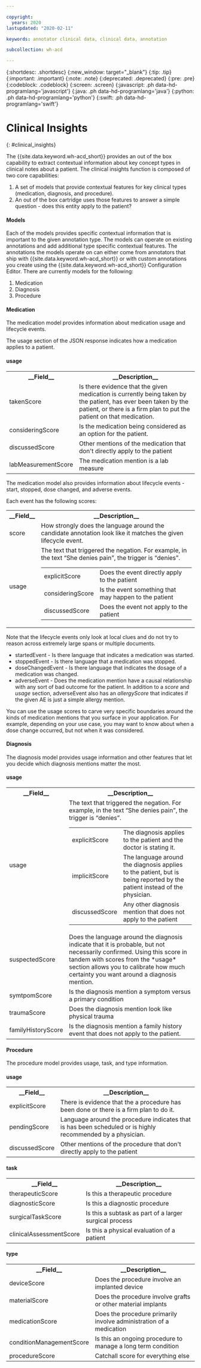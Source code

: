 ```yaml
---

copyright:
  years: 2020
lastupdated: "2020-02-11"

keywords: annotator clinical data, clinical data, annotation

subcollection: wh-acd

---
```


{:shortdesc: .shortdesc}
{:new_window: target="_blank"}
{:tip: .tip}
{:important: .important}
{:note: .note}
{:deprecated: .deprecated}
{:pre: .pre}
{:codeblock: .codeblock}
{:screen: .screen}
{:javascript: .ph data-hd-programlang='javascript'}
{:java: .ph data-hd-programlang='java'}
{:python: .ph data-hd-programlang='python'}
{:swift: .ph data-hd-programlang='swift'}

# Clinical Insights
{: #clinical_insights}

The {{site.data.keyword.wh-acd_short}} provides an out of the box capability to extract contextual information about key concept types in clinical notes about a patient.  The clinical insights function is composed of two core capabilities:

1. A set of models that provide contextual features for key clinical types (medication, diagnosis, and procedure).
2. An out of the box cartridge uses those features to answer a simple question - does this entity apply to the patient?

<h4>Models</h4>

Each of the models provides specific contextual information that is important to the given annotation type.  The models can operate on existing annotations and add additional type specific contextual features.  The annotations the models operate on can either come from annotators that ship with {{site.data.keyword.wh-acd_short}} or with custom annotations you create using the {{site.data.keyword.wh-acd_short}} Configuration Editor.  There are currently models for the following:

1. Medication
2. Diagnosis
3. Procedure

<h4>Medication</h4>

The medication model provides information about medication usage and lifecycle events.

The usage section of the JSON response indicates how a medication applies to a patient.

<h4>usage</h4>

<table>
<tr><th>__Field__</th><th>__Description__</th></tr>
</tr><td>takenScore</td><td>Is there evidence that the given medication is currently being taken by the patient, has ever been taken by the patient, or there is a firm plan to put the patient on that medication.</td></tr>
<tr><td>consideringScore</td><td>Is the medication being considered as an option for the patient.</td></tr>
<tr><td>discussedScore</td><td>Other mentions of the medication that don't directly apply to the patient</td></tr>
<tr><td>labMeasurementScore</td><td>The medication mention is a lab measure</td></tr>
</table>

The medication model also provides information about lifecycle events - start, stopped, dose changed, and adverse events.

Each event has the following scores:

<table>
<tr><th>__Field__</th><th>__Description__</th></tr>
</tr><td>score</td><td>How strongly does the language around the candidate annotation look like it matches the given lifecycle event.</td></tr>
<tr><td>usage</td><td>The text that triggered the negation. For example, in the text <q>She denies pain</q>, the trigger is <q>denies</q>.
<table role="presentation"><tbody>
  <tr><td>explicitScore</td><td>Does the event directly apply to the patient</td></tr>
  <tr><td>consideringScore</td><td>Is the event something that may happen to the patient</td></tr>
  <tr><td>discussedScore</td><td>Does the event not apply to the patient</td></tr>
</tbody></table></td></tr>
</table>

Note that the lifecycle events only look at local clues and do not try to reason across extremely large spans or multiple documents.  

* startedEvent - Is there language that indicates a medication was started.
* stoppedEvent - Is there language that a medication was stopped.
* doseChangedEvent - Is there language that indicates the dosage of a medication was changed.
* adverseEvent - Does the medication mention have a causal relationship with any sort of bad outcome for the patient.  In addition to a *score* and *usage* section, adverseEvent also has an *allergyScore* that indicates if the given AE is just a simple allergy mention.

You can use the usage scores to carve very specific boundaries around the kinds of medication mentions that you surface in your application.  For example, depending on your use case, you may want to know about when a dose change occurred, but not when it was considered.

<h4>Diagnosis</h4>

The diagnosis model provides usage information and other features that let you decide which diagnosis mentions matter the most.

<h4>usage</h4>

<table>
<tr><th>__Field__</th><th>__Description__</th></tr>
<tr><td>usage</td><td>The text that triggered the negation. For example, in the text <q>She denies pain</q>, the trigger is <q>denies</q>.
<table role="presentation"><tbody>
</tr><td>explicitScore</td><td>The diagnosis applies to the patient and the doctor is stating it.</td></tr>
<tr><td>implicitScore</td><td>The language around the diagnosis applies to the patient, but is being reported by the patient instead of the physician.</td></tr>
<tr><td>discussedScore</td><td>Any other diagnosis mention that does not apply to the patient</td></tr>
</tbody></table></td></tr>

</tr><td>suspectedScore</td><td>Does the language around the diagnosis indicate that it is probable, but not necessarily confirmed.  Using this score in tandem with scores from the *usage* section allows you to calibrate how much certainty you want around a diagnosis mention.  </td></tr>
</tr><td>symtpomScore</td><td>Is the diagnosis mention a symptom versus a primary condition</td></tr>
</tr><td>traumaScore</td><td>Does the diagnosis mention look like physical trauma</td></tr>
</tr><td>familyHistoryScore</td><td>Is the diagnosis mention a family history event that does not apply to the patient.</td></tr>

</table>

<h4>Procedure</h4>

The procedure model provides usage, task, and type information.

<h4>usage</h4>

<table>
<tr><th>__Field__</th><th>__Description__</th></tr>
</tr><td>explicitScore</td><td>There is evidence that the a procedure has been done or there is a firm plan to do it.</td></tr>
<tr><td>pendingScore</td><td>Language around the procedure indicates that is has been scheduled or is highly recommended by a physician.</td></tr>
<tr><td>discussedScore</td><td>Other mentions of the procedure that don't directly apply to the patient</td></tr>
</table>


<h4>task</h4>

<table>
<tr><th>__Field__</th><th>__Description__</th></tr>
</tr><td>therapeuticScore</td><td>Is this a therapeutic procedure</td></tr>
<tr><td>diagnosticScore</td><td>Is this a diagnostic procedure</td></tr>
<tr><td>surgicalTaskScore</td><td>Is this a subtask as part of a larger surgical process</td></tr>
<tr><td>clinicalAssessmentScore</td><td>Is this a physical evaluation of a patient</td></tr>
</table>

<h4>type</h4>

<table> 
<tr><th>__Field__</th><th>__Description__</th></tr>
</tr><td>deviceScore</td><td>Does the procedure involve an implanted device</td></tr>
<tr><td>materialScore</td><td>Does the procedure involve grafts or other material implants</td></tr>
<tr><td>medicationScore</td><td>Does the procedure primarily involve administration of a medication </td></tr>
<tr><td>conditionManagementScore</td><td>Is this an ongoing procedure to manage a long term condition</td></tr>
<tr><td>procedureScore</td><td>Catchall score for everything else</td></tr>
</table>
